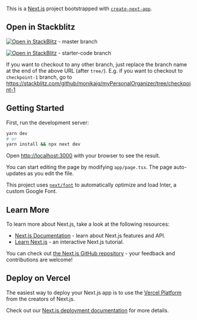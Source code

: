This is a [Next.js](https://nextjs.org/) project bootstrapped with [`create-next-app`](https://github.com/vercel/next.js/tree/canary/packages/create-next-app).

## Open in Stackblitz

[![Open in StackBlitz](https://developer.stackblitz.com/img/open_in_stackblitz.svg)](https://stackblitz.com/github/monikajq/myPersonalOrganizer) - master branch

[![Open in StackBlitz](https://developer.stackblitz.com/img/open_in_stackblitz.svg)](https://stackblitz.com/github/monikajq/myPersonalOrganizer/tree/starter-code) - starter-code branch

If you want to checkout to any other branch, just replace the branch name at the end of the above URL (after `tree/`). E.g. if you want to checkout to `checkpoint-1` branch, go to https://stackblitz.com/github/monikajq/myPersonalOrganizer/tree/checkpoint-1

## Getting Started

First, run the development server:

```bash
yarn dev
# or
yarn install && npx next dev
```

Open [http://localhost:3000](http://localhost:3000) with your browser to see the result.

You can start editing the page by modifying `app/page.tsx`. The page auto-updates as you edit the file.

This project uses [`next/font`](https://nextjs.org/docs/basic-features/font-optimization) to automatically optimize and load Inter, a custom Google Font.

## Learn More

To learn more about Next.js, take a look at the following resources:

- [Next.js Documentation](https://nextjs.org/docs) - learn about Next.js features and API.
- [Learn Next.js](https://nextjs.org/learn) - an interactive Next.js tutorial.

You can check out [the Next.js GitHub repository](https://github.com/vercel/next.js/) - your feedback and contributions are welcome!

## Deploy on Vercel

The easiest way to deploy your Next.js app is to use the [Vercel Platform](https://vercel.com/new?utm_medium=default-template&filter=next.js&utm_source=create-next-app&utm_campaign=create-next-app-readme) from the creators of Next.js.

Check out our [Next.js deployment documentation](https://nextjs.org/docs/deployment) for more details.
